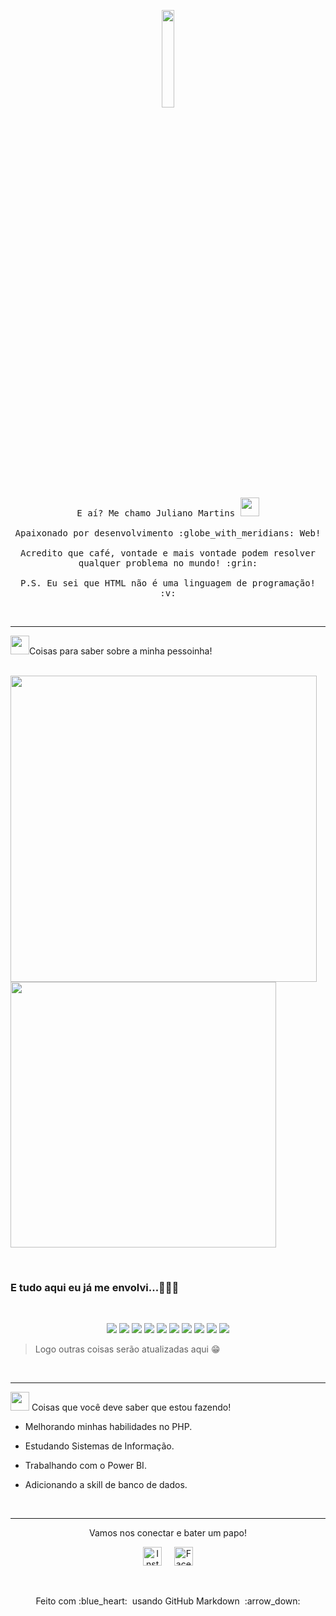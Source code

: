 <p align="center">
  <img src="https://media.giphy.com/media/MeJgB3yMMwIaHmKD4z/giphy.gif" width="20%">
  <br>
  <samp>
    E aí? Me chamo Juliano Martins <img src="https://raw.githubusercontent.com/Quadrified/Quadrified/master/assets/wave.gif" width="30px">
    <br><br>
    Apaixonado por desenvolvimento :globe_with_meridians: Web!
    <br><br>
    Acredito que café, vontade e mais vontade podem resolver qualquer problema no mundo! :grin:
    <br><br>
    P.S. Eu sei que HTML não é uma linguagem de programação! :v:
  </samp>
</p>

 &nbsp;
 
 ---
  
 <img src="https://github.com/TheDudeThatCode/TheDudeThatCode/raw/master/Assets/Medal.gif" width="30px">Coisas para saber sobre a minha pessoinha!
 
  <br>
 <a href="https://github.com/julianoomartins">
  <img align="left" width="490px" src="https://github-readme-stats.vercel.app/api?username=julianoomartins&theme=default&hide=prs&show_icons=true)" /> 
  </a>

   
   <a href="https://github.com/julianoomartins">
  <img width="425px" src="https://github-readme-stats.vercel.app/api/top-langs/?username=julianoomartins&layout=compact" />
</a>

  &nbsp;

### E tudo aqui eu já me envolvi...👨🏽‍💻 

<br>

<p align="center">
<img src = "https://img.shields.io/badge/-HTML5-E34F26?style=flat&logo=html5&logoColor=white">
<img src = "https://img.shields.io/badge/-CSS3-1572B6?style=flat&logo=css3&logoColor=white"> 
<img src="https://img.shields.io/badge/-PHP-5466b8?style=flat&logo=php&logoColor=white" >
<img src="https://img.shields.io/badge/-Bootstrap-563D7C?style=flat&logo=bootstrap&logoColor=white">
<img src="https://img.shields.io/badge/-JavaScript-eed718?style=flat&logo=javascript&logoColor=ffffff">
<img src="https://img.shields.io/badge/-MySQL-F29111?style=flat&logo=mysql&logoColor=FFFFFF">
<img src="https://img.shields.io/badge/-Java 8-06305b?style=flat&logo=java&logoColor=white">
<img src="http://img.shields.io/badge/-Github-000000?style=flat&logo=github&logoColor=FFFFFF">
<img src="http://img.shields.io/badge/-VS%20Code-007ACC?style=flat&logo=visual%20studio%20code&logoColor=white">
<img src="https://img.shields.io/badge/-Microsoft%20Excel-026f39?style=flat&logo=microsoft%20excel">
  
 > Logo outras coisas serão atualizadas aqui :grin:
  
   &nbsp; 

</a>
  
 </p>
 
   ---
   
<img src="https://camo.githubusercontent.com/be37cdc8f930300096c506ad4574eaae977c48fbb2705cfcb92f4eeab8282c7a/68747470733a2f2f6d656469612e67697068792e636f6d2f6d656469612f56674344417a634b767352364f4d307557672f67697068792e676966" width="30px"> Coisas que você deve saber que estou fazendo!

- Melhorando minhas habilidades no PHP. 
- Estudando Sistemas de Informação.
- Trabalhando com o Power BI.
- Adicionando a skill de banco de dados.

  &nbsp;   &nbsp; 
  
---

</details>

<p align="center"> 
   Vamos nos conectar e bater um papo! 
</p>

<p align="center">
  <a href="https://www.linkedin.com/in/julianoomartins/"><img src="https://github.com/Quadrified/Quadrified/raw/master/assets/social_media_svgs/linkedin-round.svg" width="30px" alt="Instagram"></a> &nbsp; &nbsp;
  <a href="https://www.instagram.com/julianoomartins/"><img src="https://github.com/Quadrified/Quadrified/raw/master/assets/social_media_svgs/instagram-round.svg" width="30px" alt="Facebook"></a> 

</p>

 &nbsp; 
 
<p align="center">
  Feito com  :blue_heart: &nbsp;usando GitHub Markdown &nbsp;:arrow_down:
</p>
